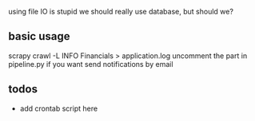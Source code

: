using file IO is stupid
we should really use database, but should we?


## basic usage
scrapy crawl -L INFO Financials > application.log
uncomment the part in pipeline.py if you want send notifications by email

## todos
* add crontab script here
